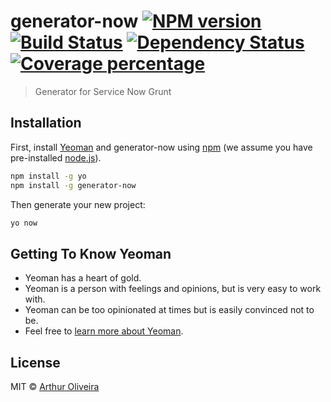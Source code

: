 # generator-now [![NPM version][npm-image]][npm-url] [![Build Status][travis-image]][travis-url] [![Dependency Status][daviddm-image]][daviddm-url] [![Coverage percentage][coveralls-image]][coveralls-url]
> Generator for Service Now Grunt 

## Installation

First, install [Yeoman](http://yeoman.io) and generator-now using [npm](https://www.npmjs.com/) (we assume you have pre-installed [node.js](https://nodejs.org/)).

```bash
npm install -g yo
npm install -g generator-now
```

Then generate your new project:

```bash
yo now
```

## Getting To Know Yeoman

 * Yeoman has a heart of gold.
 * Yeoman is a person with feelings and opinions, but is very easy to work with.
 * Yeoman can be too opinionated at times but is easily convinced not to be.
 * Feel free to [learn more about Yeoman](http://yeoman.io/).

## License

MIT © [Arthur Oliveira]()


[npm-image]: https://badge.fury.io/js/generator-now.svg
[npm-url]: https://npmjs.org/package/generator-now
[travis-image]: https://travis-ci.org//generator-now.svg?branch=master
[travis-url]: https://travis-ci.org//generator-now
[daviddm-image]: https://david-dm.org//generator-now.svg?theme=shields.io
[daviddm-url]: https://david-dm.org//generator-now
[coveralls-image]: https://coveralls.io/repos//generator-now/badge.svg
[coveralls-url]: https://coveralls.io/r//generator-now
